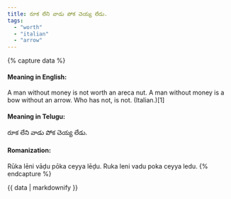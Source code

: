 ```yaml
---
title: రూక లేని వాడు పోక చెయ్య లేడు.
tags:
  - "worth"
  - "italian"
  - "arrow"
---
```


{% capture data %}
#### Meaning in English:
A man without money is not worth an areca nut.
A man without money is a bow without an arrow.
Who has not, is not. (Italian.)[1]

#### Meaning in Telugu:
రూక లేని వాడు పోక చెయ్య లేడు.

#### Romanization:
Rūka lēni vāḍu pōka ceyya lēḍu.
Ruka leni vadu poka ceyya ledu.
{% endcapture %}

{{ data | markdownify }}

